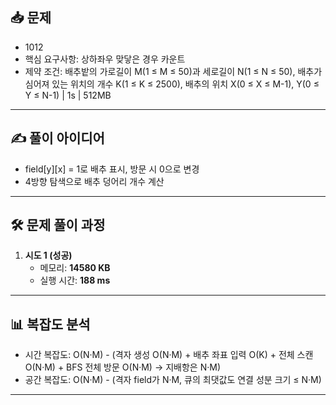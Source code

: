 ## 📥 문제
- 1012
- 핵심 요구사항: 상하좌우 맞닿은 경우 카운트
- 제약 조건: 배추밭의 가로길이 M(1 ≤ M ≤ 50)과 세로길이 N(1 ≤ N ≤ 50), 배추가 심어져 있는 위치의 개수 K(1 ≤ K ≤ 2500), 배추의 위치 X(0 ≤ X ≤ M-1), Y(0 ≤ Y ≤ N-1)
           | 1s | 512MB

---

## ✍️ 풀이 아이디어
- field[y][x] = 1로 배추 표시, 방문 시 0으로 변경
- 4방향 탐색으로 배추 덩어리 개수 계산

---

## 🛠️ 문제 풀이 과정
1. **시도 1 (성공)**
   - 메모리: **14580 KB**  
   - 실행 시간: **188 ms**

---

## 📊 복잡도 분석
- 시간 복잡도: O(N·M) - (격자 생성 O(N·M) + 배추 좌표 입력 O(K) + 전체 스캔 O(N·M) + BFS 전체 방문 O(N·M) → 지배항은 N·M)
- 공간 복잡도: O(N·M) - (격자 field가 N·M, 큐의 최댓값도 연결 성분 크기 ≤ N·M)

---